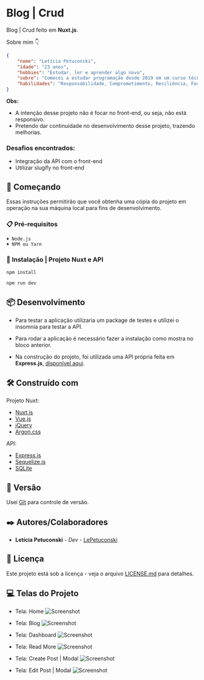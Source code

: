 # Blog | Crud

Blog | Crud feito em **Nuxt.js**.

Sobre mim 👇

```json
{
    "nome": "Letícia Petuconski",
    "idade": "23 anos",
    "hobbies": "Estudar, ler e aprender algo novo",
    "sobre": "Comecei a estudar programação desde 2019 em um curso técnico de Informática para Internet. Atualmente faço faculdade de Ciência de Dados, onde ambas as áreas tenho interesse em seguir carreira",
    "habilidades": "Responsabilidade, Comprometimento, Resiliência, Foco no Resultado"
}

```

**Obs:** 
- A intenção desse projeto não é focar no front-end, ou seja, não está responsivo.
- Pretendo dar continuidade no desenvolvimento desse projeto, trazendo melhorias.


### Desafios encontrados:
- Integração da API com o front-end
- Utilizar slugify no front-end

## 🚀 Começando

Essas instruções permitirão que você obtenha uma cópia do projeto em operação na sua máquina local para fins de desenvolvimento.

### 📋 Pré-requisitos

```
♦ Node.js
♦ NPM ou Yarn
```

### 🔧 Instalação | Projeto Nuxt e API

```
npm install
```

```
npm run dev
```

## 📦 Desenvolvimento

- Para testar a aplicação utilizaria um package de testes e utilizei o insomnia para testar a API.

- Para rodar a aplicação é necessário fazer a instalação como mostra no bloco anterior.

- Na construção do projeto, foi utilizada uma API própria feita em **Express.js**, [disponível aqui](https://github.com/LePetuconski/Api-Blog).

## 🛠️ Construído com

Projeto Nuxt:

* [Nuxt.js](https://nuxtjs.org/)
* [Vue.js](https://vuejs.org/) 
* [jQuery](https://jquery.com/) 
* [Argon.css](https://demos.creative-tim.com/argon-dashboard/docs/getting-started/overview.html) 

API:

* [Express.js](https://expressjs.com)
* [Sequelize.js](https://sequelize.org)
* [SQLite](https://www.sqlite.org/)


## 📌 Versão

Usei [Git](https://git-scm.com/) para controle de versão.

## ✒️ Autores/Colaboradores

* **Letícia Petuconski** - *Dev* - [LePetuconski](https://github.com/LePetuconski)

## 📄 Licença

Este projeto está sob a licença - veja o arquivo [LICENSE.md](link) para detalhes.

## 💻 Telas do Projeto

- Tela: Home
![Screenshot](image-home.png)

- Tela: Blog
![Screenshot](image-blog.png)

- Tela: Dashboard
![Screenshot](image-dashboard.png)

- Tela: Read More
![Screenshot](image-readmore.png)

- Tela: Create Post | Modal
![Screenshot](image-createpost.png)

- Tela: Edit Post | Modal
![Screenshot](image-editpost.png)

